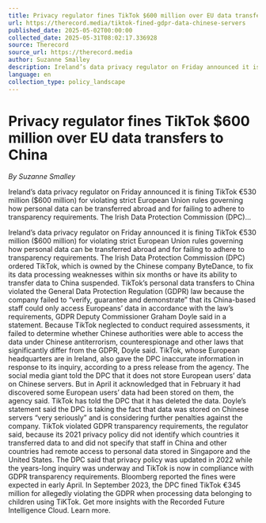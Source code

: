 ```yaml
---
title: Privacy regulator fines TikTok $600 million over EU data transfers to China
url: https://therecord.media/tiktok-fined-gdpr-data-chinese-servers
published_date: 2025-05-02T00:00:00
collected_date: 2025-05-31T08:02:17.336928
source: Therecord
source_url: https://therecord.media
author: Suzanne Smalley
description: Ireland’s data privacy regulator on Friday announced it is fining TikTok €530 million ($600 million) for violating strict European Union rules governing how personal data can be transferred abroad and for failing to adhere to transparency requirements. The Irish Data Protection Commission (DPC)...
language: en
collection_type: policy_landscape
---
```


# Privacy regulator fines TikTok $600 million over EU data transfers to China

*By Suzanne Smalley*

Ireland’s data privacy regulator on Friday announced it is fining TikTok €530 million ($600 million) for violating strict European Union rules governing how personal data can be transferred abroad and for failing to adhere to transparency requirements. The Irish Data Protection Commission (DPC)...

Ireland’s data privacy regulator on Friday announced it is fining TikTok €530 million ($600 million) for violating strict European Union rules governing how personal data can be transferred abroad and for failing to adhere to transparency requirements. The Irish Data Protection Commission (DPC) ordered TikTok, which is owned by the Chinese company ByteDance, to fix its data processing weaknesses within six months or have its ability to transfer data to China suspended. TikTok’s personal data transfers to China violated the General Data Protection Regulation (GDPR) law because the company failed to “verify, guarantee and demonstrate” that its China-based staff could only access Europeans’ data in accordance with the law’s requirements, GDPR Deputy Commissioner Graham Doyle said in a statement. Because TikTok neglected to conduct required assessments, it failed to determine whether Chinese authorities were able to access the data under Chinese antiterrorism, counterespionage and other laws that significantly differ from the GDPR, Doyle said. TikTok, whose European headquarters are in Ireland, also gave the DPC inaccurate information in response to its inquiry, according to a press release from the agency. The social media giant told the DPC that it does not store European users’ data on Chinese servers. But in April it acknowledged that in February it had discovered some European users’ data had been stored on them, the agency said. TikTok has told the DPC that it has deleted the data. Doyle’s statement said the DPC is taking the fact that data was stored on Chinese servers “very seriously” and is considering further penalties against the company. TikTok violated GDPR transparency requirements, the regulator said, because its 2021 privacy policy did not identify which countries it transferred data to and did not specify that staff in China and other countries had remote access to personal data stored in Singapore and the United States. The DPC said that privacy policy was updated in 2022 while the years-long inquiry was underway and TikTok is now in compliance with GDPR transparency requirements. Bloomberg reported the fines were expected in early April. In September 2023, the DPC fined TikTok €345 million for allegedly violating the GDPR when processing data belonging to children using TiKTok. Get more insights with the Recorded Future Intelligence Cloud. Learn more.